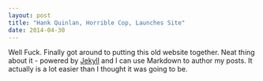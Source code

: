```yaml
---
layout: post
title: "Hank Quinlan, Horrible Cop, Launches Site"
date: 2014-04-30
---
```


Well Fuck. Finally got around to putting this old website together. Neat thing about it - powered by [Jekyll](http://jekyllrb.com) and I can use Markdown to author my posts. It actually is a lot easier than I thought it was going to be.
